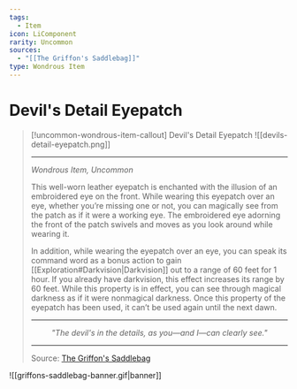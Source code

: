 ```yaml
---
tags:
  - Item
icon: LiComponent
rarity: Uncommon
sources:
  - "[[The Griffon's Saddlebag]]"
type: Wondrous Item
---
```


# Devil's Detail Eyepatch

>[!uncommon-wondrous-item-callout] Devil's Detail Eyepatch
> ![[devils-detail-eyepatch.png]]
>
> ___
>
> *Wondrous Item, Uncommon*
>
> This well-worn leather eyepatch is enchanted with the illusion of an embroidered eye on the front. While wearing this eyepatch over an eye, whether you’re missing one or not, you can magically see from the patch as if it were a working eye. The embroidered eye adorning the front of the patch swivels and moves as you look around while wearing it.
>
> In addition, while wearing the eyepatch over an eye, you can speak its command word as a bonus action to gain [[Exploration#Darkvision|Darkvision]] out to a range of 60 feet for 1 hour. If you already have darkvision, this effect increases its range by 60 feet. While this property is in effect, you can see through magical darkness as if it were nonmagical darkness. Once this property of the eyepatch has been used, it can’t be used again until the next dawn.
>
> ---
>
> <p style="text-align:center;"><i>"The devil's in the details, as you—and I—can clearly see."</i></p>
>
> ---
> Source: [The Griffon's Saddlebag](https://www.thegriffonssaddlebag.com/)

![[griffons-saddlebag-banner.gif|banner]]
